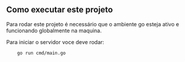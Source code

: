 ## Como executar este projeto

Para rodar este projeto é necessário que o ambiente go esteja ativo e funcionando globalmente na maquina.

Para iniciar o servidor voce deve rodar:
```bash
    go run cmd/main.go
```